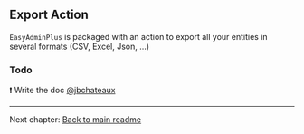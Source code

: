 ## Export Action

`EasyAdminPlus` is packaged with an action to export all your entities in several formats (CSV, Excel, Json, ...)

### Todo

:exclamation: Write the doc [@jbchateaux](https://github.com/jbchateaux)

----------

Next chapter: [Back to main readme](../README.md)
